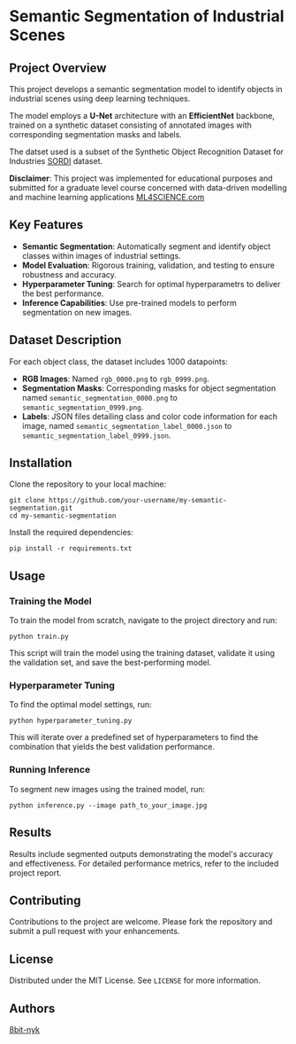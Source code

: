 # Semantic Segmentation of Industrial Scenes

## Project Overview
This project develops a semantic segmentation model to identify objects in industrial scenes using deep learning techniques. 

The model employs a **U-Net** architecture with an **EfficientNet** backbone, trained on a synthetic dataset consisting of annotated images with corresponding segmentation masks and labels.

The datset used is a subset of the Synthetic Object Recognition Dataset for Industries [SORDI](https://sordi.ai/) dataset.

__Disclaimer__: This project was implemented for educational purposes and submitted for a graduate level course concerned with data-driven modelling and machine learning applications [ML4SCIENCE.com](https://www.ml4science.com/)


## Key Features
- **Semantic Segmentation**: Automatically segment and identify object classes within images of industrial settings.
- **Model Evaluation**: Rigorous training, validation, and testing to ensure robustness and accuracy.
- **Hyperparameter Tuning**: Search for optimal hyperparametrs to deliver the best performance.
- **Inference Capabilities**: Use pre-trained models to perform segmentation on new images.

## Dataset Description
For each object class, the dataset includes 1000 datapoints:
- **RGB Images**: Named `rgb_0000.png` to `rgb_0999.png`.
- **Segmentation Masks**: Corresponding masks for object segmentation named `semantic_segmentation_0000.png` to `semantic_segmentation_0999.png`.
- **Labels**: JSON files detailing class and color code information for each image, named `semantic_segmentation_label_0000.json` to `semantic_segmentation_label_0999.json`.

## Installation

Clone the repository to your local machine:
```
git clone https://github.com/your-username/my-semantic-segmentation.git
cd my-semantic-segmentation
```

Install the required dependencies:
```
pip install -r requirements.txt
```

## Usage

### Training the Model
To train the model from scratch, navigate to the project directory and run:
```
python train.py
```
This script will train the model using the training dataset, validate it using the validation set, and save the best-performing model.

### Hyperparameter Tuning
To find the optimal model settings, run:
```
python hyperparameter_tuning.py
```
This will iterate over a predefined set of hyperparameters to find the combination that yields the best validation performance.

### Running Inference
To segment new images using the trained model, run:
```
python inference.py --image path_to_your_image.jpg
```

## Results
Results include segmented outputs demonstrating the model's accuracy and effectiveness. For detailed performance metrics, refer to the included project report.

## Contributing
Contributions to the project are welcome. Please fork the repository and submit a pull request with your enhancements.

## License
Distributed under the MIT License. See `LICENSE` for more information.

## Authors
[8bit-nyk](https://github.com/8bit-nyk)



